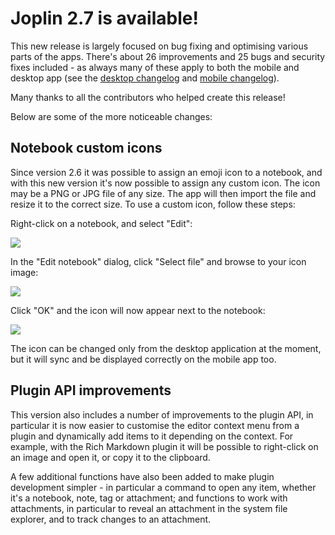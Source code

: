 # Joplin 2.7 is available!

This new release is largely focused on bug fixing and optimising various parts of the apps. There's about 26 improvements and 25 bugs and security fixes included - as always many of these apply to both the mobile and desktop app (see the [desktop changelog](https://joplinapp.org/help/about/changelog/desktop) and [mobile changelog](https://joplinapp.org/help/about/changelog/android/)).

Many thanks to all the contributors who helped create this release!

Below are some of the more noticeable changes:

## Notebook custom icons

Since version 2.6 it was possible to assign an emoji icon to a notebook, and with this new version it's now possible to assign any custom icon. The icon may be a PNG or JPG file of any size. The app will then import the file and resize it to the correct size. To use a custom icon, follow these steps:

Right-click on a notebook, and select "Edit":

![](https://raw.githubusercontent.com/laurent22/joplin/dev/Assets/WebsiteAssets/images/news/20220224-edit-notebook.png)

In the "Edit notebook" dialog, click "Select file" and browse to your icon image:

![](https://raw.githubusercontent.com/laurent22/joplin/dev/Assets/WebsiteAssets/images/news/20220224-edit-dialog.png)

Click "OK" and the icon will now appear next to the notebook:

![](https://raw.githubusercontent.com/laurent22/joplin/dev/Assets/WebsiteAssets/images/news/20220224-notebook-icon.png)

The icon can be changed only from the desktop application at the moment, but it will sync and be displayed correctly on the mobile app too.

## Plugin API improvements

This version also includes a number of improvements to the plugin API, in particular it is now easier to customise the editor context menu from a plugin and dynamically add items to it depending on the context. For example, with the Rich Markdown plugin it will be possible to right-click on an image and open it, or copy it to the clipboard.

A few additional functions have also been added to make plugin development simpler - in particular a command to open any item, whether it's a notebook, note, tag or attachment; and functions to work with attachments, in particular to reveal an attachment in the system file explorer, and to track changes to an attachment.
